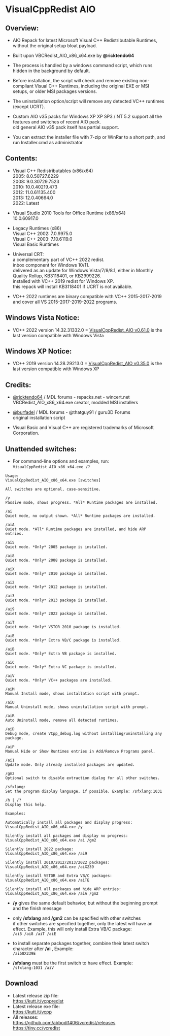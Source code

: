 # VisualCppRedist AIO

## Overview:

- AIO Repack for latest Microsoft Visual C++ Redistributable Runtimes, without the original setup bloat payload.

- Built upon VBCRedist_AIO_x86_x64.exe by **@ricktendo64**

- The process is handled by a windows command script, which runs hidden in the background by default.

- Before installation, the script will check and remove existing non-compliant Visual C++ Runtimes, including the original EXE or MSI setups, or older MSI packages versions.

- The uninstallation option/script will remove any detected VC++ runtimes (except UCRT).

- Custom AIO v35 packs for Windows XP XP SP3 / NT 5.2 support all the features and switches of recent AIO pack.  
old general AIO v35 pack itself has partial support.

- You can extract the installer file with 7-zip or WinRar to a short path, and run Installer.cmd as administrator

## Contents:

- Visual C++ Redistributables (x86/x64)  
2005: 8.0.50727.6229  
2008: 9.0.30729.7523  
2010: 10.0.40219.473  
2012: 11.0.61135.400  
2013: 12.0.40664.0  
2022: Latest

- Visual Studio 2010 Tools for Office Runtime (x86/x64)  
10.0.60917.0

- Legacy Runtimes (x86)  
Visual C++ 2002: 7.0.9975.0  
Visual C++ 2003: 7.10.6119.0  
Visual Basic Runtimes  

- Universal CRT:  
a complementary part of VC++ 2022 redist.  
inbox component for Windows 10/11.  
delivered as an update for Windows Vista/7/8/8.1, either in Monthly Quality Rollup, KB3118401, or KB2999226.  
installed with VC++ 2019 redist for Windows XP.  
this repack will install KB3118401 if UCRT is not available.  

- VC++ 2022 runtimes are binary compatible with VC++ 2015-2017-2019 and cover all VS 2015-2017-2019-2022 programs.

## Windows Vista Notice:

* VC++ 2022 version 14.32.31332.0 = [VisualCppRedist_AIO v0.61.0](https://github.com/abbodi1406/vcredist/releases/tag/v0.61.0) is the last version compatible with Windows Vista

## Windows XP Notice:

* VC++ 2019 version 14.28.29213.0 = [VisualCppRedist_AIO v0.35.0](https://github.com/abbodi1406/vcredist/releases/tag/v0.35.0) is the last version compatible with Windows XP

## Credits:

- [@ricktendo64](https://forums.mydigitallife.net/members/28038/) / MDL forums - repacks.net - wincert.net  
VBCRedist_AIO_x86_x64.exe creator,  modded MSI installers

- [@burfadel](https://forums.mydigitallife.net/members/84828/) / MDL forums - @thatguy91 / guru3D Forums  
original installation script

- Visual Basic and Visual C++ are registered trademarks of Microsoft Corporation.

## Unattended switches:

- For command-line options and examples, run:  
`VisualCppRedist_AIO_x86_x64.exe /?`

```
Usage:  
VisualCppRedist_AIO_x86_x64.exe [switches]

All switches are optional, case-sensitive.

/y  
Passive mode, shows progress. *All* Runtime packages are installed.

/ai  
Quiet mode, no output shown. *All* Runtime packages are installed.

/aiA  
Quiet mode. *All* Runtime packages are installed, and hide ARP entries.

/ai5  
Quiet mode. *Only* 2005 package is installed.

/ai8  
Quiet mode. *Only* 2008 package is installed.

/aiX  
Quiet mode. *Only* 2010 package is installed.

/ai2  
Quiet mode. *Only* 2012 package is installed.

/ai3  
Quiet mode. *Only* 2013 package is installed.

/ai9  
Quiet mode. *Only* 2022 package is installed.

/aiT  
Quiet mode. *Only* VSTOR 2010 package is installed.

/aiE  
Quiet mode. *Only* Extra VB/C package is installed. 
 
/aiB  
Quiet mode. *Only* Extra VB package is installed.

/aiC  
Quiet mode. *Only* Extra VC package is installed.

/aiV  
Quiet mode. *Only* VC++ packages are installed.

/aiM  
Manual Install mode, shows installation script with prompt.

/aiU  
Manual Uninstall mode, shows uninstallation script with prompt.

/aiR  
Auto Uninstall mode, remove all detected runtimes.

/aiD  
Debug mode, create VCpp_debug.log without installing/uninstalling any package.

/aiP  
Manual Hide or Show Runtimes entries in Add/Remove Programs panel.

/ai1  
Update mode. Only already installed packages are updated.

/gm2  
Optional switch to disable extraction dialog for all other switches.

/sfxlang:  
Set the program display language, if possible. Example: /sfxlang:1031

/h | /?  
Display this help.
```
```
Examples:

Automatically install all packages and display progress:  
VisualCppRedist_AIO_x86_x64.exe /y

Silently install all packages and display no progress:  
VisualCppRedist_AIO_x86_x64.exe /ai /gm2

Silently install 2022 package:  
VisualCppRedist_AIO_x86_x64.exe /ai9

Silently install 2010/2012/2013/2022 packages:  
VisualCppRedist_AIO_x86_x64.exe /aiX239

Silently install VSTOR and Extra VB/C packages:  
VisualCppRedist_AIO_x86_x64.exe /aiTE

Silently install all packages and hide ARP entries:  
VisualCppRedist_AIO_x86_x64.exe /aiA /gm2
```

- **/y** gives the same default behavior, but without the beginning prompt and the finish message  

- only **/sfxlang** and **/gm2** can be specified with other switches  
if other switches are specified together, only the latest will have an effect. Example, this will only install Extra VB/C package:  
`/ai5 /ai8 /aiT /aiE`

- to install separate packages together, combine their latest switch character after **/ai** , Example:  
`/ai58X239E`

- **/sfxlang** must be the first switch to have effect. Example:  
`/sfxlang:1031 /aiV`

## Download

- Latest release zip file:  
https://kutt.it/vcppredist
- Latest release exe file:  
https://kutt.it/vcpp
- All releases:  
https://github.com/abbodi1406/vcredist/releases  
https://tiny.cc/vcredist
